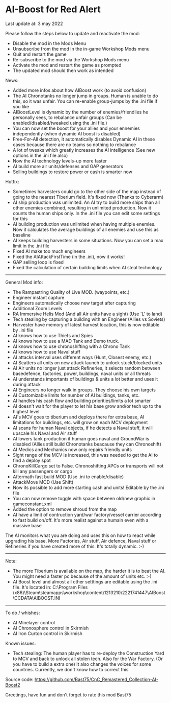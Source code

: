 # AI-Boost for Red Alert
Last update at: 3 may 2022

Please follow the steps below to update and reactivate the mod:
- Disable the mod in the Mods Menu
- Unsubscribe from the mod in the in-game Workshop Mods menu
- Quit and restart the game
- Re-subscribe to the mod via the Workshop Mods menu
- Activate the mod and restart the game as prompted
- The updated mod should then work as intended

News:
- Added more infos about how AIBoost work (to avoid confusion)
- The AI Chronotanks no longer jump in groups. Human is unable to do this, so it was unfair. You can re-enable group-jumps by the .ini file if you like
- AIBoostLevel is dynamic by the number of enemies/friendlies he personally sees, to rebalance unfair groups (Can be enabled/disabled/tweaked using the .ini file.)
- You can now set the boost for your allies and your ennemies independently (when dynamic AI boost is disabled)
- Free-For-All detection, it automatically disables Dynamic AI in these cases because there are no teams so nothing to rebalance
- A lot of tweaks which greatly increases the AI intelligence (See new options in the .ini file also)
- Now the AI technology levels-up more faster
- AI build more air units/defenses and GAP generators
- Selling buildings to restore power or cash is smarter now
 
Hotfix:
- Sometimes harvesters could go to the other side of the map instead of going to the nearest Tiberium field. It's fixed now (Thanks to Cyberarm)
- AI ship production was unlimited. An AI try to build more ships than all other enemies combined, resulting in unlimited production. Now it counts the human ships only. In the .ini file you can edit some settings for this
- AI building production was unlimited when having multiple enemies. Now it calculates the average buildings of all enemies and use this as baseline
- AI keeps building harvesters in some situations. Now you can set a max limit in the .ini file
- Fixed AI make too much engineers
- Fixed the AIAttackFirstTime (in the .ini), now it works!
- GAP selling loop is fixed
- Fixed the calculation of certain building limits when AI steal technology

--- 

General Mod info:
- The Rampastring Quality of Live MOD. (waypoints, etc.)
- Engineer instant capture
- Engineers automatically choose new target after capturing
- Additional Zoom Levels
- RA Immersive Helis Mod (And all Air units have a sight) (Use 'L' to land)
- Tech stealing by capturing a building with an Engineer (Allies vs Soviets)
- Harvester have memory of latest harvest location, this is now editable by .ini file
- AI knows how to use Thiefs and Spies
- AI knows how to use a MAD Tank and Demo truck.
- AI knows how to use chronoshifting with a Chrono Tank
- AI knows how to use Naval stuff
- AI attacks interval uses different ways (Hunt, Closest enemy, etc.)
- AI Scatters all units on new attack launch to unlock stuck/blocked units
- AI Air units no longer just attack Refineries, it selects random between basedefence, factories, power, buildings, naval units or all threats
- AI understands importants of buildings & units a lot better and uses it during attack
- AI Engineers no longer walk in groups. They choose his own targets
- AI Customizable limits for number of AI buildings, tanks, etc.
- AI handles his cash flow and building priorities/limits a lot smarter
- AI doesn't wait for the player to let his base grow and/or tech up to the highest level
- AI's MCV goes to tiberium and deploys there for extra base, AI limitations for buildings, etc. will grow on each MCV deployment
- AI scans for human Naval objects, if he detects a Naval stuff, it will upscale his Naval and Air stuff
- AI lowers tank production if human goes naval and GroundWar is disabled (Allies still build Chronotanks beacause they can Chronoshift)
- AI Medics and Mechanics now only repairs friendly units
- Sight range of the MCV is increased, this was needed to get the AI to find a deploy spot
- ChronoKillCargo set to False. Chronoshifting APCs or transports will not kill any passengers or cargo
- Aftermath fast build MOD (Use .ini to enable/disable)
- AttackMove MOD (Use Shift)
- Now its possible to add more starting cash and units! Editable by the .ini file
- You can now remove toggle with space between old/new graphic in gameconstant.xml
- Added the option to remove shroud from the map
- AI have a limit of contruction yard/war factory/vessel carrier according to fast build on/off. It's more realist against a humain even with a massive base

The AI monitors what you are doing and uses this on how to react while upgrading his base. More Factories, Air stuff, Air defence, Naval stuff or Refineries if you have created more of this. It's totally dynamic. :-)

---

Note:
- The more Tiberium is available on the map, the harder it is to beat the AI. You might need a faster pc because of the amount of units etc.  :-)
- AI Boost level and almost all other setttings are editable using the .ini file. It's located in: C:\Program Files (x86)\Steam\steamapps\workshop\content\1213210\2221741447\AIBoost\CCDATA\AIBOOST.INI

---

To do / whishes:
- AI Minelayer control
- AI Chronosphere control in Skirmish
- AI Iron Curton control in Skirmish

Known issues:
- Tech stealing: The human player has to re-deploy the Construction Yard to MCV and back to unlock all stolen tech. Also for the War Factory. (Or you have to build a extra one) It also changes the voices for some countries. Currently, we don't know how to correct this

Source code:
https://github.com/Bast75/CnC_Remastered_Collection-AI-Boost2


Greetings, have fun and don't forget to rate this mod
Bast75


